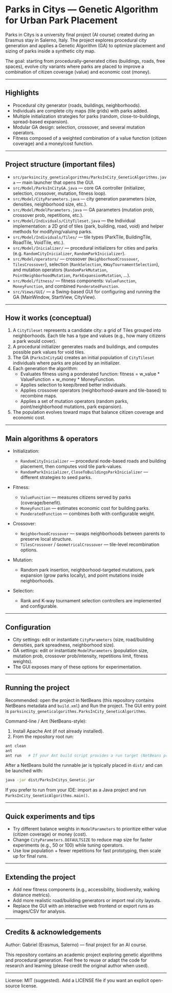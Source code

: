   # Parks in Citys — Genetic Algorithm for Urban Park Placement

  Parks in Citys is a university final project (AI course) created during an Erasmus stay in Salerno, Italy. The project explores procedural city generation and applies a Genetic Algorithm (GA) to optimize placement and sizing of parks inside a synthetic city map.

  The goal: starting from procedurally-generated cities (buildings, roads, free spaces), evolve city variants where parks are placed to improve a combination of citizen coverage (value) and economic cost (money).

  ---

  ## Highlights

  - Procedural city generator (roads, buildings, neighborhoods).
  - Individuals are complete city maps (tile grids) with parks added.
  - Multiple initialization strategies for parks (random, close-to-buildings, spread-based expansion).
  - Modular GA design: selection, crossover, and several mutation operators.
  - Fitness composed of a weighted combination of a value function (citizen coverage) and a money/cost function.

  ---

  ## Project structure (important files)

  - `src/parksincity_geneticalgorithms/ParksInCity_GeneticAlgorithms.java` — main launcher that opens the GUI.
  - `src/Model/ParksInCityGA.java` — core GA controller (initializer, selection, crossover, mutation, fitness loop).
  - `src/Model/CityParameters.java` — city generation parameters (size, densities, neighborhood size, etc.).
  - `src/Model/ModelParameters.java` — GA parameters (mutation prob, crossover prob, repetitions, etc.).
  - `src/Model/Individuals/CityTileset.java` — the Individual implementation: a 2D grid of tiles (park, building, road, void) and helper methods for modifying/valuing parks.
  - `src/Model/Individuals/Tiles/` — tile types (ParkTile, BuildingTile, RoadTile, VoidTile, etc.).
  - `src/Model/Inicializer/` — procedural initializers for cities and parks (e.g. `RandomCityInicializer`, `RandomParkInicializer`).
  - `src/Model/operators/` — crossover (`NeighborhoodCrossover`, `TilesCrossover`), selection (`RankSelection`, `KWayTournamentSelection`), and mutation operators (`RandomParkMutation`, `PointNeighborhoodMutation`, `ParkExpansionMutation`, ...).
  - `src/Model/fitness/` — fitness components: `ValueFunction`, `MoneyFunction`, and combined `PonderatedFunction`.
  - `src/Views/GUI/` — a Swing-based GUI for configuring and running the GA (MainWindow, StartView, CityView).

  ---

  ## How it works (conceptual)

  1. A `CityTileset` represents a candidate city: a grid of Tiles grouped into neighborhoods. Each tile has a type and values (e.g., how many citizens a park would cover).
  2. A procedural initializer generates roads and buildings, and computes possible park values for void tiles.
  3. The GA (`ParksInCityGA`) creates an initial population of `CityTileset` individuals where parks are placed by an initializer.
  4. Each generation the algorithm:
     - Evaluates fitness using a ponderated function: fitness = w_value * ValueFunction + w_money * MoneyFunction.
     - Applies selection to keep/breed better individuals.
     - Applies crossover operators (neighborhood-aware and tile-based) to recombine maps.
     - Applies a set of mutation operators (random parks, point/neighborhood mutations, park expansion).
  5. The population evolves toward maps that balance citizen coverage and economic cost.

  ---

  ## Main algorithms & operators

  - Initialization:
    - `RandomCityInicializer` — procedural node-based roads and building placement, then computes void tile park-values.
    - `RandomParkInicializer`, `CloseToBuildingsParkInicializer` — different strategies to seed parks.

  - Fitness:
    - `ValueFunction` — measures citizens served by parks (coverage/benefit).
    - `MoneyFunction` — estimates economic cost for building parks.
    - `PonderatedFunction` — combines both with configurable weight.

  - Crossover:
    - `NeighborhoodCrossover` — swaps neighborhoods between parents to preserve local structure.
    - `TilesCrossover` / `GeometricalCrossover` — tile-level recombination options.

  - Mutation:
    - Random park insertion, neighborhood-targeted mutations, park expansion (grow parks locally), and point mutations inside neighborhoods.

  - Selection:
    - Rank and K-way tournament selection controllers are implemented and configurable.

  ---

  ## Configuration

  - City settings: edit or instantiate `CityParameters` (size, road/building densities, park spreadness, neighborhood size).
  - GA settings: edit or instantiate `ModelParameters` (population size, mutation prob, crossover prob/intensity, repetitions limit, fitness weights).
  - The GUI exposes many of these options for experimentation.

  ---

  ## Running the project

  Recommended: open the project in NetBeans (this repository contains NetBeans metadata and `build.xml`) and Run the project. The GUI entry point is `parksincity_geneticalgorithms.ParksInCity_GeneticAlgorithms`.

  Command-line / Ant (NetBeans-style):

  1. Install Apache Ant (if not already installed).
  2. From the repository root run:

  ```bash
  ant clean
  ant
  ant run   # If your Ant build script provides a run target (NetBeans projects usually do)
  ```

  After a NetBeans build the runnable jar is typically placed in `dist/` and can be launched with:

  ```bash
  java -jar dist/ParksInCitys_Genetic.jar
  ```

  If you prefer to run from your IDE: import as a Java project and run `ParksInCity_GeneticAlgorithms.main()`.

  ---

  ## Quick experiments and tips

  - Try different balance weights in `ModelParameters` to prioritize either value (citizen coverage) or money (cost).
  - Change `CityParameters.DEFAULTSIZE` to reduce map size for faster experiments (e.g., 50 or 100) while tuning operators.
  - Use low population + fewer repetitions for fast prototyping, then scale up for final runs.

  ---

  ## Extending the project

  - Add new fitness components (e.g., accessibility, biodiversity, walking distance metrics).
  - Add more realistic road/building generators or import real city layouts.
  - Replace the GUI with an interactive web frontend or export runs as images/CSV for analysis.

  ---

  ## Credits & acknowledgements

  Author: Gabriel (Erasmus, Salerno) — final project for an AI course.

  This repository contains an academic project exploring genetic algorithms and procedural generation. Feel free to reuse or adapt the code for research and learning (please credit the original author when used).

  ---

  License: MIT (suggested). Add a LICENSE file if you want an explicit open-source license.
